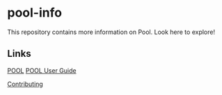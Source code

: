 # pool-info
This repository contains more information on Pool. Look here to explore!

## Links
[POOL](https://github.com/pool-beta/pool-info/blob/master/pool.md)
[POOL User Guide](https://github.com/pool-beta/pool-info/blob/master/userguide.md)

[Contributing](https://github.com/pool-beta/pool-info/blob/master/contributing.md)